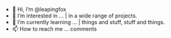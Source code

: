- 👋 Hi, I’m @leapingfox
- 👀 I’m interested in ... |  in a wide range of projects.
- 🌱 I’m currently learning ... | things and stuff, stuff and things.
- 📫 How to reach me ... comments

<!---
leapingfox/leapingfox is a ✨ special ✨ repository because its `README.md` (this file) appears on your GitHub profile.
You can click the Preview link to take a look at your changes.
--->
